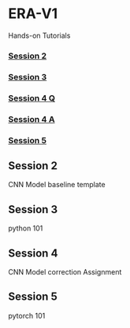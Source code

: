 # ERA-V1
Hands-on Tutorials
### [Session 2](https://colab.research.google.com/drive/1wrnK6C43MhmapMof4NFXxz2tdUY4-gL8)
### [Session 3](https://deepnote.com/workspace/the-admin-1957b0d5-55ec-485d-b760-1ff5e8265a44/project/EVA-8-1563589e-d7d4-446e-b49e-586b2c5ad1c0/notebook/Python%20102-77e1838b770c4d88bf45a626a45123b4)

### [Session 4 Q](https://colab.research.google.com/drive/1oVt7T6tb90Y1EXvFaIWgm72emqZZPXi4?usp=sharing)
### [Session 4 A](https://colab.research.google.com/drive/1_jUbSQiE3vFCu-m7BWne7F6dRORQ9nJY?usp=sharing)

### [Session 5](https://colab.research.google.com/drive/1U0gh101uQzaxaMg9ahguDSyzRXFeNxPH?usp=sharing)




## Session 2
CNN Model baseline template
## Session 3
python 101
## Session 4
CNN Model correction Assignment
## Session 5
pytorch 101
